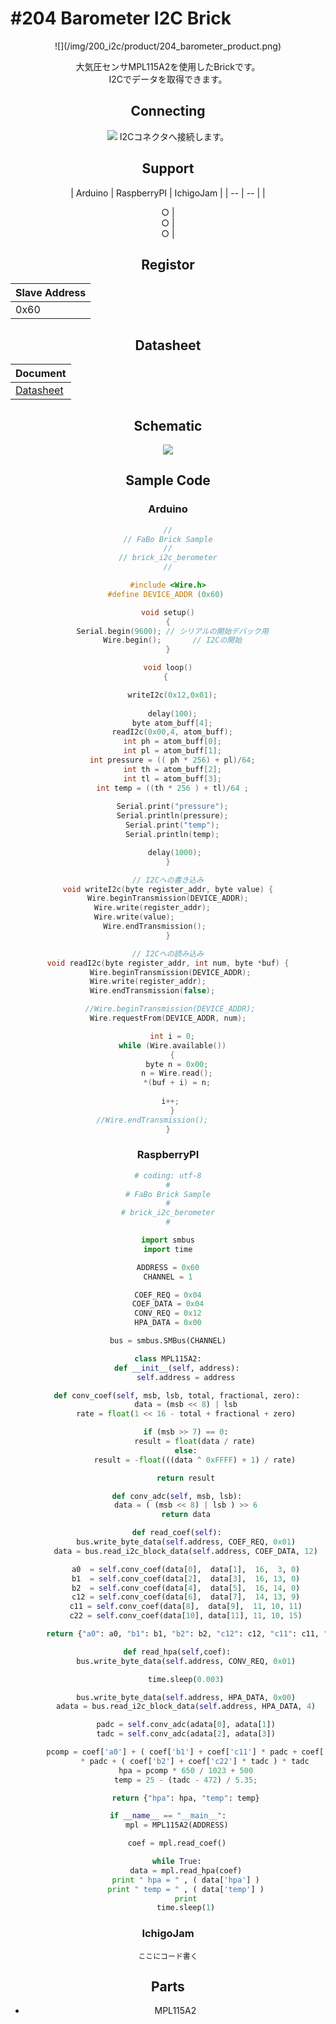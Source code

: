 # #204 Barometer I2C Brick

<center>![](/img/200_i2c/product/204_barometer_product.png)
<!--COLORME-->

大気圧センサMPL115A2を使用したBrickです。
<br>
I2Cでデータを取得できます。

## Connecting

![](/img/200_i2c/connect/204_barometer_connect.png)
I2Cコネクタへ接続します。

## Support
| Arduino | RaspberryPI | IchigoJam |
| -- | -- |
| <center>○ | <center>○ | <center>○ |

## Registor
| Slave Address |
| -- |
| 0x60 |

## Datasheet
| Document |
| -- |
| [Datasheet](http://cache.freescale.com/files/sensors/doc/data_sheet/MPL115A2.pdf) |

## Schematic
![](/img/200_i2c/schematic/204_barometer_schematic.png)

## Sample Code
### Arduino
```c
//
// FaBo Brick Sample
//
// brick_i2c_berometer
//

#include <Wire.h>
#define DEVICE_ADDR (0x60) 

void setup()
{
  Serial.begin(9600); // シリアルの開始デバック用
  Wire.begin();       // I2Cの開始
}

void loop()
{ 

  writeI2c(0x12,0x01);
  
  delay(100);
  byte atom_buff[4];
  readI2c(0x00,4, atom_buff);
  int ph = atom_buff[0];
  int pl = atom_buff[1];
  int pressure = (( ph * 256) + pl)/64;
  int th = atom_buff[2];
  int tl = atom_buff[3];
  int temp = ((th * 256 ) + tl)/64 ;
  
  Serial.print("pressure");
  Serial.println(pressure);
  Serial.print("temp");
  Serial.println(temp);

   delay(1000);
}

// I2Cへの書き込み
void writeI2c(byte register_addr, byte value) {
  Wire.beginTransmission(DEVICE_ADDR);  
  Wire.write(register_addr);         
  Wire.write(value);                 
  Wire.endTransmission();        
}

// I2Cへの読み込み
void readI2c(byte register_addr, int num, byte *buf) {
  Wire.beginTransmission(DEVICE_ADDR); 
  Wire.write(register_addr);           
  Wire.endTransmission(false);         

  //Wire.beginTransmission(DEVICE_ADDR); 
  Wire.requestFrom(DEVICE_ADDR, num);  

  int i = 0;
  while (Wire.available())
  {
    byte n = 0x00;
    n = Wire.read();
    *(buf + i) = n;
 
    i++;   
  }
  //Wire.endTransmission();         
}
```

### RaspberryPI

```python
# coding: utf-8
#
# FaBo Brick Sample
#
# brick_i2c_berometer
#

import smbus
import time

ADDRESS = 0x60
CHANNEL = 1

COEF_REQ = 0x04
COEF_DATA = 0x04
CONV_REQ = 0x12
HPA_DATA = 0x00

bus = smbus.SMBus(CHANNEL)

class MPL115A2:
	def __init__(self, address):
		self.address = address

	def conv_coef(self, msb, lsb, total, fractional, zero):
		data = (msb << 8) | lsb
		rate = float(1 << 16 - total + fractional + zero)

		if (msb >> 7) == 0:
			result = float(data / rate)
		else:
			result = -float(((data ^ 0xFFFF) + 1) / rate)

		return result

	def conv_adc(self, msb, lsb):
		data = ( (msb << 8) | lsb ) >> 6
		return data

	def read_coef(self):
		bus.write_byte_data(self.address, COEF_REQ, 0x01)
		data = bus.read_i2c_block_data(self.address, COEF_DATA, 12)

		a0  = self.conv_coef(data[0],  data[1],  16,  3, 0)
		b1  = self.conv_coef(data[2],  data[3],  16, 13, 0)
		b2  = self.conv_coef(data[4],  data[5],  16, 14, 0)
		c12 = self.conv_coef(data[6],  data[7],  14, 13, 9)
		c11 = self.conv_coef(data[8],  data[9],  11, 10, 11)
		c22 = self.conv_coef(data[10], data[11], 11, 10, 15)

		return {"a0": a0, "b1": b1, "b2": b2, "c12": c12, "c11": c11, "c22": c22}

	def read_hpa(self,coef):
		bus.write_byte_data(self.address, CONV_REQ, 0x01)

		time.sleep(0.003)

		bus.write_byte_data(self.address, HPA_DATA, 0x00)
		adata = bus.read_i2c_block_data(self.address, HPA_DATA, 4)

		padc = self.conv_adc(adata[0], adata[1])
		tadc = self.conv_adc(adata[2], adata[3])

		pcomp = coef['a0'] + ( coef['b1'] + coef['c11'] * padc + coef['c12'] * tadc ) \
			* padc + ( coef['b2'] + coef['c22'] * tadc ) * tadc
		hpa = pcomp * 650 / 1023 + 500
		temp = 25 - (tadc - 472) / 5.35;

		return {"hpa": hpa, "temp": temp}

if __name__ == "__main__":
	mpl = MPL115A2(ADDRESS)

	coef = mpl.read_coef()

	while True:
		data = mpl.read_hpa(coef)
		print " hpa = " , ( data['hpa'] )
		print " temp = " , ( data['temp'] )
		print
		time.sleep(1)

```

### IchigoJam

```basic
ここにコード書く
```

## Parts
- MPL115A2
